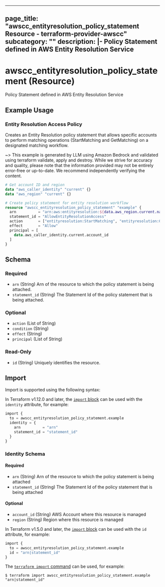 
---
page_title: "awscc_entityresolution_policy_statement Resource - terraform-provider-awscc"
subcategory: ""
description: |-
  Policy Statement defined in AWS Entity Resolution Service
---

# awscc_entityresolution_policy_statement (Resource)

Policy Statement defined in AWS Entity Resolution Service

## Example Usage

### Entity Resolution Access Policy

Creates an Entity Resolution policy statement that allows specific accounts to perform matching operations (StartMatching and GetMatching) on a designated matching workflow.

~> This example is generated by LLM using Amazon Bedrock and validated using terraform validate, apply and destroy. While we strive for accuracy and quality, please note that the information provided may not be entirely error-free or up-to-date. We recommend independently verifying the content.

```terraform
# Get account ID and region
data "aws_caller_identity" "current" {}
data "aws_region" "current" {}

# Create policy statement for entity resolution workflow
resource "awscc_entityresolution_policy_statement" "example" {
  arn          = "arn:aws:entityresolution:${data.aws_region.current.name}:${data.aws_caller_identity.current.account_id}:matchingworkflow/example-workflow"
  statement_id = "AllowEntityResolutionAccess"
  action       = ["entityresolution:StartMatching", "entityresolution:GetMatching"]
  effect       = "Allow"
  principal = [
    data.aws_caller_identity.current.account_id
  ]
}
```

<!-- schema generated by tfplugindocs -->
## Schema

### Required

- `arn` (String) Arn of the resource to which the policy statement is being attached.
- `statement_id` (String) The Statement Id of the policy statement that is being attached.

### Optional

- `action` (List of String)
- `condition` (String)
- `effect` (String)
- `principal` (List of String)

### Read-Only

- `id` (String) Uniquely identifies the resource.

## Import

Import is supported using the following syntax:

In Terraform v1.12.0 and later, the [`import` block](https://developer.hashicorp.com/terraform/language/import) can be used with the `identity` attribute, for example:

```terraform
import {
  to = awscc_entityresolution_policy_statement.example
  identity = {
    arn          = "arn"
    statement_id = "statement_id"
  }
}
```

<!-- schema generated by tfplugindocs -->
### Identity Schema

#### Required

- `arn` (String) Arn of the resource to which the policy statement is being attached
- `statement_id` (String) The Statement Id of the policy statement that is being attached

#### Optional

- `account_id` (String) AWS Account where this resource is managed
- `region` (String) Region where this resource is managed

In Terraform v1.5.0 and later, the [`import` block](https://developer.hashicorp.com/terraform/language/import) can be used with the `id` attribute, for example:

```terraform
import {
  to = awscc_entityresolution_policy_statement.example
  id = "arn|statement_id"
}
```

The [`terraform import` command](https://developer.hashicorp.com/terraform/cli/commands/import) can be used, for example:

```shell
$ terraform import awscc_entityresolution_policy_statement.example "arn|statement_id"
```
